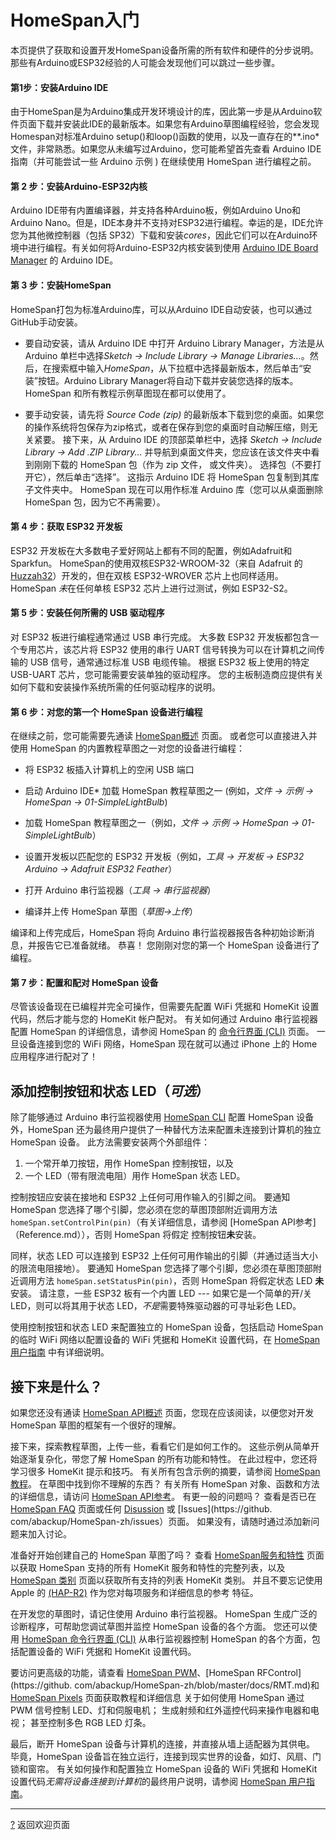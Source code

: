 # HomeSpan入门

本页提供了获取和设置开发HomeSpan设备所需的所有软件和硬件的分步说明。那些有Arduino或ESP32经验的人可能会发现他们可以跳过一些步骤。

#### 第1步：安装Arduino IDE

由于HomeSpan是为Arduino集成开发环境设计的库，因此第一步是从Arduino软件页面下载并安装此IDE的最新版本。如果您有Arduino草图编程经验，您会发现Homespan对标准Arduino setup()和loop()函数的使用，以及一直存在的*\*.ino*文件，非常熟悉。如果您从未编写过Arduino，您可能希望首先查看 Arduino IDE 指南（并可能尝试一些 Arduino 示例 ) 在继续使用 HomeSpan 进行编程之前。

#### 第 2 步：安装Arduino-ESP32内核

Arduino IDE带有内置编译器，并支持各种Arduino板，例如Arduino Uno和Arduino Nano。但是，IDE本身并不支持对ESP32进行编程。幸运的是，IDE允许您为其他微控制器（包括 SP32）下载和安装*cores*，因此它们可以在Arduino环境中进行编程。有关如何将Arduino-ESP32内核安装到使用 [ Arduino IDE Board Manager](https://github.com/espressif/arduino-esp32/blob/master/docs/arduino-ide/boards_manager.md) 的 Arduino IDE。

#### 第 3 步：安装HomeSpan

HomeSpan打包为标准Arduino库，可以从Arduino IDE自动安装，也可以通过GitHub手动安装。

* 要自动安装，请从 Arduino IDE 中打开 Arduino Library Manager，方法是从Arduino 单栏中选择*Sketch → Include Library → Manage Libraries...*。然后，在搜索框中输入*HomeSpan*，从下拉框中选择最新版本，然后单击“安装”按钮。Arduino Library Manager将自动下载并安装您选择的版本。 HomeSpan 和所有教程示例草图现在都可以使用了。


* 要手动安装，请先将 *Source Code (zip)* 的最新版本下载到您的桌面。如果您的操作系统将包保存为zip格式，或者在保存到您的桌面时自动解压缩，则无关紧要。 接下来，从 Arduino IDE 的顶部菜单栏中，选择 *Sketch → Include Library → Add .ZIP Library...* 并导航到桌面文件夹，您应该在该文件夹中看到刚刚下载的 HomeSpan 包（作为 zip 文件， 或文件夹）。 选择包（不要打开它），然后单击“选择”。 这指示 Arduino IDE 将 HomeSpan 包复制到其库子文件夹中。 HomeSpan 现在可以用作标准 Arduino 库（您可以从桌面删除 HomeSpan 包，因为它不再需要）。

#### 第 4 步：获取 ESP32 开发板


ESP32 开发板在大多数电子爱好网站上都有不同的配置，例如Adafruit和Sparkfun。 HomeSpan的使用双核ESP32-WROOM-32（来自 Adafruit 的 [Huzzah32](https://www.adafruit.com/product/3619)）开发的，但在双核 ESP32-WROVER 芯片上也同样适用。 HomeSpan *未*在任何单核 ESP32 芯片上进行过测试，例如 ESP32-S2。


#### 第 5 步：安装任何所需的 USB 驱动程序


对 ESP32 板进行编程通常通过 USB 串行完成。 大多数 ESP32 开发板都包含一个专用芯片，该芯片将 ESP32 使用的串行 UART 信号转换为可以在计算机之间传输的 USB 信号，通常通过标准 USB 电缆传输。 根据 ESP32 板上使用的特定 USB-UART 芯片，您可能需要安装单独的驱动程序。 您的主板制造商应提供有关如何下载和安装操作系统所需的任何驱动程序的说明。

#### 第 6 步：对您的第一个 HomeSpan 设备进行编程

在继续之前，您可能需要先通读 [HomeSpan概述](Overview.md) 页面。 或者您可以直接进入并使用 HomeSpan 的内置教程草图之一对您的设备进行编程：

* 将 ESP32 板插入计算机上的空闲 USB 端口

* 启动 Arduino IDE* 加载 HomeSpan 教程草图之一 (例如，*文件 → 示例 → HomeSpan → 01-SimpleLightBulb*)

* 加载 HomeSpan 教程草图之一（例如，*文件 → 示例 → HomeSpan → 01-SimpleLightBulb*）

* 设置开发板以匹配您的 ESP32 开发板（例如，*工具 → 开发板 → ESP32 Arduino → Adafruit ESP32 Feather*）

* 打开 Arduino 串行监视器（*工具 → 串行监视器*）

* 编译并上传 HomeSpan 草图（*草图→上传*）

编译和上传完成后，HomeSpan 将向 Arduino 串行监视器报告各种初始诊断消息，并报告它已准备就绪。 恭喜！ 您刚刚对您的第一个 HomeSpan 设备进行了编程。

#### 第 7 步：配置和配对 HomeSpan 设备

尽管该设备现在已编程并完全可操作，但需要先配置 WiFi 凭据和 HomeKit 设置代码，然后才能与您的 HomeKit 帐户配对。 有关如何通过 Arduino 串行监视器配置 HomeSpan 的详细信息，请参阅 HomeSpan 的 [命令行界面 (CLI)](CLI.md) 页面。 一旦设备连接到您的 WiFi 网络，HomeSpan 现在就可以通过 iPhone 上的 Home 应用程序进行配对了！


## 添加控制按钮和状态 LED（*可选*）

除了能够通过 Arduino 串行监视器使用 [HomeSpan CLI](CLI.md) 配置 HomeSpan 设备外，HomeSpan 还为最终用户提供了一种替代方法来配置未连接到计算机的独立 HomeSpan 设备。 此方法需要安装两个外部组件：

1. 一个常开单刀按钮，用作 HomeSpan 控制按钮，以及
1. 一个 LED（带有限流电阻）用作 HomeSpan 状态 LED。

控制按钮应安装在接地和 ESP32 上任何可用作输入的引脚之间。 要通知 HomeSpan 您选择了哪个引脚，您必须在您的草图顶部附近调用方法 `homeSpan.setControlPin(pin)`（有关详细信息，请参阅 [HomeSpan API参考]（Reference.md）），否则 HomeSpan 将假定 控制按钮**未**安装。

同样，状态 LED 可以连接到 ESP32 上任何可用作输出的引脚（并通过适当大小的限流电阻接地）。 要通知 HomeSpan 您选择了哪个引脚，您必须在草图顶部附近调用方法 `homeSpan.setStatusPin(pin)`，否则 HomeSpan 将假定状态 LED **未**安装。 请注意，一些 ESP32 板有一个内置 LED --- 如果它是一个简单的开/关 LED，则可以将其用于状态 LED，*不是*需要特殊驱动器的可寻址彩色 LED。


使用控制按钮和状态 LED 来配置独立的 HomeSpan 设备，包括启动 HomeSpan 的临时 WiFi 网络以配置设备的 WiFi 凭据和 HomeKit 设置代码，在 [HomeSpan用户指南](UserGuide.md) 中有详细说明。


## 接下来是什么？

如果您还没有通读 [HomeSpan API概述](Overview.md) 页面，您现在应该阅读，以便您对开发 HomeSpan 草图的框架有一个很好的理解。

接下来，探索教程草图，上传一些，看看它们是如何工作的。 这些示例从简单开始逐渐复杂化，带您了解 HomeSpan 的所有功能和特性。 在此过程中，您还将学习很多 HomeKit 提示和技巧。 有关所有包含示例的摘要，请参阅 [HomeSpan教程](Tutorials.md)。 在草图中找到你不理解的东西？ 有关所有 HomeSpan 对象、函数和方法的详细信息，请访问 [HomeSpan API参考](Reference.md)。 有更一般的问题吗？ 查看是否已在 [HomeSpan FAQ](FAQ.md) 页面或任何 [Disussion](https://github.com/abackup/HomeSpan-zh/discussions) 或 [Issues](https://github. com/abackup/HomeSpan-zh/issues）页面。 如果没有，请随时通过添加新问题来加入讨论。

准备好开始创建自己的 HomeSpan 草图了吗？ 查看 [HomeSpan服务和特性](ServiceList.md) 页面以获取 HomeSpan 支持的所有 HomeKit 服务和特性的完整列表，以及 [HomeSpan 类别](Categories.md) 页面以获取所有支持的列表 HomeKit 类别。 并且不要忘记使用 Apple 的 [(HAP-R2)](https://developer.apple.com/homekit/specification/) 作为您对每项服务和详细信息的参考 特征。

在开发您的草图时，请记住使用 Arduino 串行监视器。 HomeSpan 生成广泛的诊断程序，可帮助您调试草图并监控 HomeSpan 设备的各个方面。 您还可以使用 [HomeSpan 命令行界面 (CLI)](CLI.md) 从串行监视器控制 HomeSpan 的各个方面，包括配置设备的 WiFi 凭据和 HomeKit 设置代码。

要访问更高级的功能，请查看 [HomeSpan PWM](https://github.com/abackup/HomeSpan-zh/blob/master/docs/PWM.md)、[HomeSpan RFControl](https://github. com/abackup/HomeSpan-zh/blob/master/docs/RMT.md)和 [HomeSpan Pixels](https://github.com/abackup/HomeSpan-zh/blob/master/docs/Pixels.md) 页面获取教程和详细信息 关于如何使用 HomeSpan 通过 PWM 信号控制 LED、灯和伺服电机； 生成射频和红外遥控代码来操作电器和电视； 甚至控制多色 RGB LED 灯条。

最后，断开 HomeSpan 设备与计算机的连接，并直接从墙上适配器为其供电。 毕竟，HomeSpan 设备旨在独立运行，连接到现实世界的设备，如灯、风扇、门锁和窗帘。 有关如何操作和配置独立 HomeSpan 设备的 WiFi 凭据和 HomeKit 设置代码*无需将设备连接到计算机*的最终用户说明，请参阅 [HomeSpan 用户指南](UserGuide.md)。

---

[?](README.md) 返回欢迎页面
